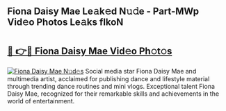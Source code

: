 ## Fiona Daisy Mae Le𝚊k𝚎d N𝚞𝚍e - Part-MWp Vid𝚎o Photos Le𝚊ks fIkoN

# <h2><a href="http://fbe8cl.evod.top/?m=Fiona+Daisy+Mae">🔗 👉🔴 Fiona Daisy Mae Vid𝚎o Ph𝚘t𝚘s</a></h2>

[![Fiona Daisy Mae N𝚞d𝚎s](https://i.imgur.com/8V9OHl7.gif)](http://fbe8cl.evod.top/?m=Fiona+Daisy+Mae)
Social media star Fiona Daisy Mae and multimedia artist, acclaimed for publishing dance and lifestyle material through trending dance routines and mini vlogs. Exceptional talent Fiona Daisy Mae, recognized for their remarkable skills and achievements in the world of entertainment. 
